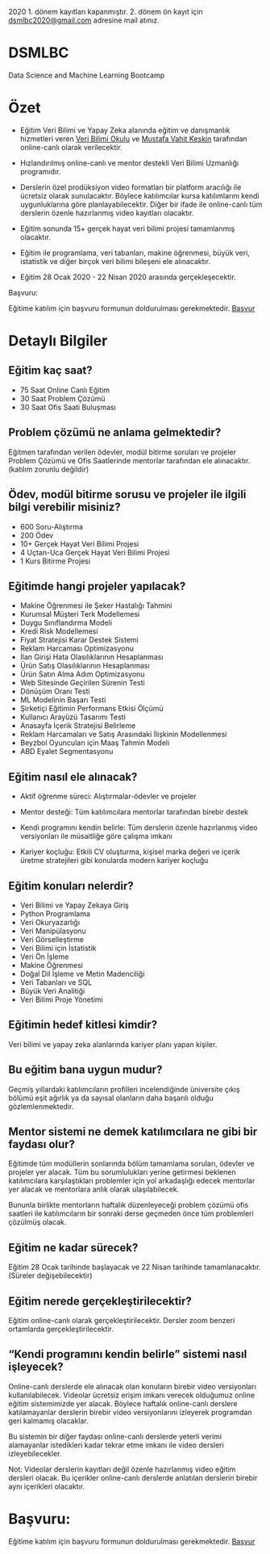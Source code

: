 2020 1. dönem kayıtları kapanmıştır. 2. dönem ön kayıt için dsmlbc2020@gmail.com adresine mail atınız.


# DSMLBC
Data Science and Machine Learning Bootcamp

# Özet 

- Eğitim Veri Bilimi ve Yapay Zeka alanında eğitim ve danışmanlık hizmetleri veren [Veri Bilimi Okulu](https://www.veribilimiokulu.com) ve [Mustafa Vahit Keskin](https://www.linkedin.com/in/mvahitkeskin/) tarafından online-canlı olarak verilecektir.

- Hızlandırılmış online-canlı ve mentor destekli Veri Bilimi Uzmanlığı programıdır.

- Derslerin özel prodüksiyon video formatları bir platform aracılığı ile ücretsiz olarak sunulacaktır. Böylece katılımcılar kursa katılımlarını kendi uygunluklarına göre planlayabilecektir. Diğer bir ifade ile online-canlı tüm derslerin özenle hazırlanmış video kayıtları olacaktır.

- Eğitim sonunda 15+ gerçek hayat veri bilimi projesi tamamlanmış olacaktır.

- Eğitim ile programlama, veri tabanları, makine öğrenmesi, büyük veri, istatistik ve diğer birçok veri bilimi bileşeni ele alınacaktır.

- Eğitim 28 Ocak 2020 - 22 Nisan 2020 arasında gerçekleşecektir. 

Başvuru:

Eğitime katılım için başvuru formunun doldurulması gerekmektedir. [Başvur](https://docs.google.com/forms/d/e/1FAIpQLScXBuvPeOnoXrqZ8UpvmCrU4AkkVS73EZQsKUJ6oX5EBuZx-w/viewform?usp=sf_link)


# Detaylı Bilgiler

## Eğitim kaç saat? 

- 75 Saat Online Canlı Eğitim
- 30 Saat Problem Çözümü
- 30 Saat Ofis Saati Buluşması

## Problem çözümü ne anlama gelmektedir?

Eğitmen tarafından verilen ödevler, modül bitirme soruları ve projeler Problem Çözümü ve Ofis Saatlerinde mentorlar tarafından ele alınacaktır. (katılım zorunlu değildir)

## Ödev, modül bitirme sorusu ve projeler ile ilgili bilgi verebilir misiniz?

- 600 Soru-Alıştırma
- 200 Ödev
- 10+ Gerçek Hayat Veri Bilimi Projesi
- 4 Uçtan-Uca Gerçek Hayat Veri Bilimi Projesi
- 1 Kurs Bitirme Projesi

## Eğitimde hangi projeler yapılacak?

- Makine Öğrenmesi ile Şeker Hastalığı Tahmini
- Kurumsal Müşteri Terk Modellemesi
- Duygu Sınıflandırma Modeli
- Kredi Risk Modellemesi
- Fiyat Stratejisi Karar Destek Sistemi
- Reklam Harcaması Optimizasyonu
- İlan Girişi Hata Olasılıklarının Hesaplanması
- Ürün Satış Olasılıklarının Hesaplanması
- Ürün Satın Alma Adım Optimizasyonu
- Web Sitesinde Geçirilen Sürenin Testi
- Dönüşüm Oranı Testi
- ML Modelinin Başarı Testi
- Şirketiçi Eğitimin Performans Etkisi Ölçümü
- Kullanıcı Arayüzü Tasarımı Testi
- Anasayfa İçerik Stratejisi Belirleme
- Reklam Harcamaları ve Satış Arasındaki İlişkinin Modellenmesi 
- Beyzbol Oyuncuları için Maaş Tahmin Modeli
- ABD Eyalet Segmentasyonu


## Eğitim nasıl ele alınacak?

- Aktif öğrenme süreci: Alıştırmalar-ödevler ve projeler

- Mentor desteği: Tüm katılımcılara mentorlar tarafından birebir destek 

- Kendi programını kendin belirle: Tüm derslerin özenle hazırlanmış
  video versiyonları ile müsaitliğe göre çalışma imkanı

- Kariyer koçluğu: Etkili CV oluşturma, kişisel marka değeri ve
içerik üretme stratejileri gibi konularda modern kariyer koçluğu


## Eğitim konuları nelerdir?

* Veri Bilimi ve Yapay Zekaya Giriş
* Python Programlama
* Veri Okuryazarlığı
* Veri Manipülasyonu
* Veri Görselleştirme
* Veri Bilimi için İstatistik
* Veri Ön İşleme
* Makine Öğrenmesi
* Doğal Dil İşleme ve Metin Madenciliği
* Veri Tabanları ve SQL 
* Büyük Veri Analitiği
* Veri Bilimi Proje Yönetimi

## Eğitimin hedef kitlesi kimdir?

Veri bilimi ve yapay zeka alanlarında kariyer planı yapan kişiler.

## Bu eğitim bana uygun mudur?

Geçmiş yıllardaki katılımcıların profilleri incelendiğinde üniversite çıkış bölümü eşit ağırlık ya da sayısal olanların daha başarılı olduğu gözlemlenmektedir. 

## Mentor sistemi ne demek katılımcılara ne gibi bir faydası olur?

Eğitimde tüm modüllerin sonlarında bölüm tamamlama soruları, ödevler ve projeler yer alacak. Tüm bu sorumlulukları yerine getirmesi beklenen katılımcılara karşılaştıkları problemler için yol arkadaşlığı edecek mentorlar yer alacak ve mentorlara anlık olarak ulaşılabilecek.

Bununla birlikte mentorların haftalık düzenleyeceği problem çözümü ofis saatleri ile katılımcıların bir sonraki derse geçmeden önce tüm problemleri çözülmüş olacak.

## Eğitim ne kadar sürecek?

Eğitim 28 Ocak tarihinde başlayacak ve 22 Nisan tarihinde tamamlanacaktır. (Süreler değişebilecektir)

## Eğitim nerede gerçekleştirilecektir?

Eğitim online-canlı olarak gerçekleştirilecektir. Dersler zoom benzeri ortamlarda gerçekleştirilecektir.


## “Kendi programını kendin belirle” sistemi nasıl işleyecek?

Online-canlı derslerde ele alınacak olan konuların birebir video versiyonları kullanılabilecek. Videolar ücretsiz erişim imkanı verecek olduğumuz online eğitim sistemimizde yer alacak. Böylece haftalık online-canlı derslere katılamayanlar derslerin birebir video versiyonlarını izleyerek programdan geri kalmamış olacaklar.

Bu sistemin bir diğer faydası online-canlı derslerde yeterli verimi alamayanlar istedikleri kadar tekrar etme imkanı ile video dersleri izleyebilecekler.

Not: Videolar derslerin kayıtları değil özenle hazırlanmış video eğitim dersleri olacak. Bu içerikler online-canlı derslerde anlatılan derslerin birebir aynı içerikleri olacaktır.


# Başvuru:

Eğitime katılım için başvuru formunun doldurulması gerekmektedir. [Başvur](https://docs.google.com/forms/d/e/1FAIpQLScXBuvPeOnoXrqZ8UpvmCrU4AkkVS73EZQsKUJ6oX5EBuZx-w/viewform?usp=sf_link)

